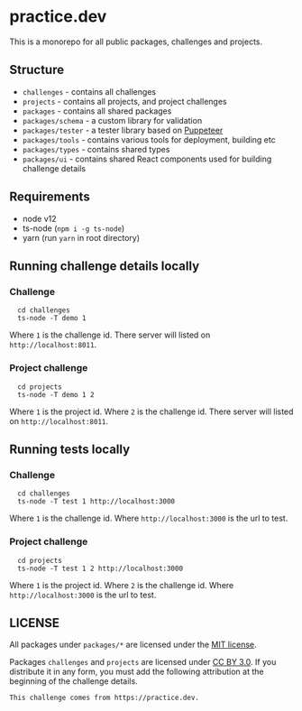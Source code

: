 # practice.dev

This is a monorepo for all public packages, challenges and projects.

## Structure
- `challenges` - contains all challenges
- `projects` - contains all projects, and project challenges
- `packages` - contains all shared packages
- `packages/schema` - a custom library for validation
- `packages/tester` - a tester library based on [Puppeteer](https://github.com/puppeteer/puppeteer)
- `packages/tools` - contains various tools for deployment, building etc
- `packages/types` - contains shared types
- `packages/ui` - contains shared React components used for building challenge details

## Requirements
- node v12
- ts-node (`npm i -g ts-node`)
- yarn (run `yarn` in root directory)

## Running challenge details locally
### Challenge
```
  cd challenges
  ts-node -T demo 1
```
Where `1` is the challenge id.
There server will listed on `http://localhost:8011`.

### Project challenge
```
  cd projects
  ts-node -T demo 1 2
```
Where `1` is the project id.
Where `2` is the challenge id.
There server will listed on `http://localhost:8011`.

## Running tests locally
### Challenge
```
  cd challenges
  ts-node -T test 1 http://localhost:3000
```
Where `1` is the challenge id.
Where `http://localhost:3000` is the url to test.

### Project challenge
```
  cd projects
  ts-node -T test 1 2 http://localhost:3000
```
Where `1` is the project id.
Where `2` is the challenge id.
Where `http://localhost:3000` is the url to test.

## LICENSE
All packages under `packages/*` are licensed under the [MIT license](https://opensource.org/licenses/MIT).

Packages `challenges` and `projects` are licensed under [CC BY 3.0](https://creativecommons.org/licenses/by/3.0/).
If you distribute it in any form, you must add the following attribution at the beginning of the challenge details.
```
This challenge comes from https://practice.dev.
```